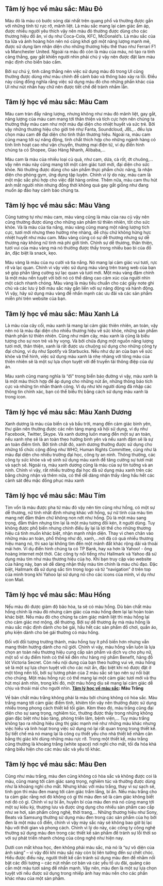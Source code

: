 ## **Tâm lý học về màu sắc: Màu Đỏ**

Màu đỏ là màu có bước sóng dài nhất trên quang phổ và thường được gắn với những tính từ rực rỡ, mãnh liệt. Là màu sắc mang lại cảm giác ấm áp, được nhiều người yêu thích vậy nên màu đỏ thường được dùng cho các thương hiệu đồ ăn, ví dụ như Coca-Cola, KFC, McDonald’s. Là màu sắc của tia lửa và ánh hoàng hôn nên nó cũng khơi gợi một năng lượng mạnh mẽ, được sử dụng làm nhận diện cho những thương hiệu thể thao như Ferrari F1 và Manchester United. Ngoài ra màu đỏ còn là màu của máu, nó tạo ra tính căng thẳng, gay gắt khiến người nhìn phải chú ý vậy nên được đặt làm màu mặc định cho biển báo cấm. 

Bởi sự chú ý, tình căng thẳng nên việc sử dụng màu đỏ trong UI cũng thường được dùng như màu chính để cảnh báo và thông báo xảy ra lỗi. Điều này cũng đồng nghĩa rằng việc sử dụng màu đỏ cho những phần khác của UI như nút nhấn hay chữ nên được tiết chế để tránh nhầm lẫn.
## **Tâm lý học về màu sắc: Màu Cam**

Màu cam tràn đầy năng lượng, nhưng không như màu đỏ mãnh liệt, gay gắt, năng lượng của màu cam mang tới thân thiện và tích cực hơn nên chúng ta thường thấy màu cam như một màu đại diện cho nhiệt huyết và sức trẻ. Bởi vậy những thương hiệu cho giới trẻ như Fanta, Soundcloud, JBL,.. đều lựa chọn màu cam để đại diện cho tinh thần thương hiệu. Ngoài ra, màu cam cũng mang tới sự năng động, tính chất thích hợp cho những ngành hàng có tính linh hoạt cao như vận chuyển, thương mại điện tử, ví dụ điển hình chúng ta có Shopee, Giao Hàng Nhanh, Alibaba,...

Màu cam là màu của nhiều loại củ quả, như cam, dứa, cà rốt, ớt chuông,... vậy nên màu này cũng mang tới một cảm giác tươi mới, đại diện cho sức khỏe. Nó thường được dùng cho sản phẩm thực phẩm chức năng, là nhận diện cho phòng gym, ứng dụng tập luyện.
Chính vì lý do này, màu cam là một mặc sắc phù hợp cho việc đặt hàng online. Thêm nữa, màu cam thu hút ánh mắt người nhìn nhưng đồng thời không quá gay gắt giống như đang muốn áp đảo hay cảnh báo chúng ta.
## **Tâm lý học về màu sắc: Màu Vàng**

Cũng tương tự như màu cam, màu vàng cũng là màu của rau củ vậy nên cũng thường được dùng cho những sản phẩm từ thiên nhiên, tốt cho sức khỏe. Và là màu của tia nắng, màu vàng cũng mang một năng lượng tích cực, tươi mới nhưng theo hướng nhẹ nhàng, dễ chịu chứ không hừng hực nhiệt huyết như màu cam. Màu vàng cũng có sự dễ thương nhưng sự dễ thương này không nữ tính mà phi giới tính. Chính sự dễ thương, thân thiện, tươi vui của màu vàng mà nó thường được thấy trong nhiều bao bì của đồ ăn, đặc biệt là snack, kẹo.

Màu vàng là màu của nụ cười và tia nắng. Nó mang lại cảm giác vui tươi, rực rỡ và lạc quan. Chính vì vậy việc sử dụng màu vàng trên trang web của bạn sẽ góp phần tăng cường sự lạc quan và tươi mới. Một màu vàng đậm chính là một màu nền tuyệt vời bởi nó có thể dâng cao cảm xúc của người nhìn một cách nhanh chóng.
Màu vàng là màu tiêu chuẩn cho các giấy note ghi chú và các lưu ý bởi màu sắc này gắn liền với sự năng động và hành động. Vì vậy, hãy sử dụng màu vàng để nhấn mạnh các ưu đãi và các sản phẩm miễn phí trên website của bạn.
## **Tâm lý học về màu sắc: Màu Xanh Lá** 

Là màu của cây cối, màu xanh lá mang lại cảm giác thiên nhiên, an toàn, vậy nên nó là màu đại diện cho nhiều thương hiệu về sức khỏe, những sản phẩm thành phần từ thiên nhiên. Cũng như mầm cây, màu xanh lá cũng là biểu tượng cho sự non trẻ và hy vọng. Và bởi chứa đựng một nguồn năng lượng tươi mới, thân thiện, xanh lá rất được ưu chuộng sử dụng cho những công ty đại chúng, ví dụ như Spotify và Starbucks.
Nếu như dự án của bạn về sức khỏe và thể hình, việc sử dụng màu xanh lá nhẹ nhàng với tông màu của thiên nhiên sẽ là một sự lựa chọn tuyệt vời để truyền tải thông điệp của dự án.

Màu xanh cũng mang nghĩa là “đi" trong biển báo đường vì vậy, màu xanh là là một màu thích hợp để áp dụng cho những nút ấn, những thông báo tích cực và những tin nhắn thành công. Ví dụ như khi người dùng đã nhập các thông tin chính xác, bạn có thể biểu thị bằng cách sử dụng màu xanh lá trong icon.
## **Tâm lý học về màu sắc: Màu Xanh Dương**

Xanh dương là màu của biển cả và bầu trời, mang đến cảm giác bình yên, thư giãn nên thường được các nền tảng mạng xã hội sử dụng, ví dụ như Facebook, Twitter, Skype. Và xanh dương luôn mang đến một sự an toàn, nếu xanh nhẹ sẽ là an toàn theo hướng bình yên và nếu xanh đậm sẽ là sự an toàn điềm tĩnh. Bởi tính chất đó, xanh dương thường được sử dụng cho những tổ chức cộng đồng như WHO, Human Rights Committee, cũng như là màu đại diện cho nhiều trường đại học, công ty an ninh.
Thông thường, các công ty sức khỏe và vệ sinh sử dụng màu xanh để tăng cường sự tươi mát và sạch sẽ. Ngoài ra, màu xanh dương cũng là màu của sự tin tưởng và an ninh. Chính vì vậy, rất nhiều trường đại học đã sử dụng màu xanh trên các bằng chứng nhận và thêm nữa, có thể dễ dàng nhận thấy rằng hầu hết các cảnh sát đều mặc đồng phục màu xanh
## **Tâm lý học về màu sắc: Màu Tím**

Tím vốn là màu được pha từ màu đỏ vậy nên tím cũng như hồng, có một sự dễ thương, nữ tính nhất định nhưng khác với hồng, sự nữ tính của màu tìm mang nét đằm thắm chứ không non nớt như hồng. Dù là một màu sang trọng, đằm thắm nhưng tím lại là một màu tương đối kén, ít người dùng. Tuy không được phổ biến nhưng chính điều ấy lại là lợi thế cho những thương hiệu cá tính muốn khác biệt, nhận mạnh nhận diện. Thay vì chen chân vào những màu an toàn, phổ thông như đỏ, xanh,...nơi đã có quá nhiều thương hiệu mang nó, thì sao lại không tìm đến một mảnh đất khác rộng dãi và thoải mái hơn. Ví dụ điển hình chúng ta có TP Bank, hay xa hơn là Yahoo! - ông hoàng internet một thời.
Các công ty nổi tiếng như Hallmark và Yahoo đã sử dụng màu tím như màu thương hiệu của họ. Khi bạn truy cập vào website của hãng này, bạn sẽ dễ dàng nhận thấy màu tím chính là màu chủ đạo. Đặc biệt, Hallmark đã sử dụng sắc tím trong logo và từ “navigation” ở trên top của mình trong khi Yahoo lại sử dụng nó cho các icons của mình, ví dụ như icon Mail.
## **Tâm lý học về màu sắc: Màu Hồng**

Nếu màu đỏ được giảm độ bão hòa, ta sẽ có màu hồng. Dù bản chất màu hồng chính là màu đỏ nhưng cảm giác của màu hồng đem lại lại hoàn toàn khác biệt. Nếu màu đỏ cho chúng ta cảm giác mãnh liệt thì màu hồng lại cho cảm giác mơ mộng, dễ thương. Bởi sự dễ thương ấy mà màu hồng là màu sắc mặc định dành cho bé gái, hầu hết các sản phẩm đồ chơi, quần áo, phụ kiện dành cho bé gái thường có màu hồng.

Đối với đối tượng trưởng thành, màu hồng tuy ít phổ biến hơn nhưng vẫn mang thiên hướng dành cho nữ giới. Chính vì vậy, màu hồng vẫn luôn là lựa chọn an toàn nếu thương hiệu cung cấp sản phẩm và dịch vụ cho phụ nữ, một số ví dụ điểm hình có thể kể đến như hãng mỹ phẩm Benefit, hãng đồ lót Victoria Secret.
Còn nếu nội dung của bạn theo hướng vui vẻ, màu hồng sẽ là một sự lựa chọn tuyệt vời cho các nút ấn, đặc biệt khi nó được đặt ở một tông nền tối, bởi sự tương phản của 2 màu sắc sẽ tạo nên sự nổi bật cho chúng. Một màu hồng rực có thể mang lại một cảm giác tươi mới và thu hút mọi ánh nhìn, trong khi đó, một màu hồng dịu sẽ mang lại cảm giác dễ chịu và thoải mái cho người nhìn.
**[Tâm lý học về màu sắc](https://beau.vn/vi/goc-nhin/nhung-nguyen-tac-gestalt-khai-thac-quy-luat-thi-giac-trong-thiet-ke-ui): Màu Trắng**

Về bản chất màu trằng không phải là màu bởi chúng không có hòa sắc. Màu trắng mang tới cảm giác điềm tĩnh, khiêm tốn vậy nên thường được sử dụng nhiều trong phong cách thiết kế tối giản. Kèm theo đó, màu trắng cũng đại diện cho sự sang trọng, nghiêm túc, thường được thấy trong những không gian đặc biệt như bảo tàng, phòng triển lãm, bệnh viện,...
Tuy màu trắng không tạo ra những hiệu ứng thị giác mạnh mẽ như những màu khác nhưng việc hiểu và linh hoạt trong việc sử dụng nó lại rất quan trọng trong thiết kế. Sự tiết chế mà nó mang lại là công cụ thiết yếu cho nhà thiết kế nhằm cân bằng thị giác khi dùng những màu rực rỡ. Trong một thiết kế, màu trắng cũng thường là khoảng trắng (white space) nơi nghỉ cho mắt, tối đa hóa khả năng biểu hiện cho các màu sắc và yếu tố khác. 

## Tâm lý học về màu sắc: Màu Đen

Cũng như màu trắng, màu đen cũng không có hòa sắc và không được coi là màu, cũng mang tới cảm giác sang trọng, nghiêm túc và thường được dùng như là khoảng nghỉ cho mắt. Nhưng khác với màu trắng, thay vì sự sạch sẽ, tinh gọn thì màu đen mang tới cảm giác trầm lắng, bí ẩn. Nếu màu trắng cho ta cảm giác rằng nơi đó không có gì thì màu đen sẽ là cảm giác không biết nơi đó có gì. Chính vì sự bí ẩn, huyền bí của màu đen mà nó cũng mang tới một sự kiêu kỳ, thượng lưu và được ứng dụng cho nhiều sản phẩm cao cấp như xe hơi, sản phẩm công nghệ, thời trang,...
Những thương hiệu như Sony, Beats và Samsung thường sử dụng màu đen trong các sản phẩm của họ bởi đen là một màu cổ điển, chính vì vậy mày sắc này sẽ không bao giờ bị lạc hậu với thời gian và phong cách. Chính vì lý do này, các công ty công nghệ thường sử dụng màu đen trong các thiết kế sản phẩm để tránh sự lỗi thời so với sự phát triển nhanh chóng của công nghệ như hiện nay.

Dưới con mắt khoa học, đen không phải màu sắc, mà nó là “sự vô diện của ánh sáng” – vì vậy đôi khi màu sắc này còn bị liên tưởng đến sự chết chóc. Hiểu được điều này, người thiết kế cần tránh sử dụng màu đen để nhằm nổi bật các đối tượng – các nút nhấn cơ bản và các yếu tố ưu đãi, quảng cáo cần một màu tươi sáng để nhấn mạnh. Vậy nên, màu đen là một sự lựa chọn tuyệt vời nếu được sử dụng trong nhiếp ảnh hay màu nền cho các phần khác nhau của một sản phẩm.